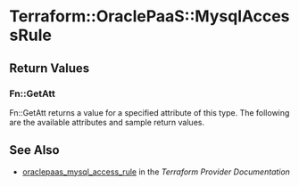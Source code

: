 # Terraform::OraclePaaS::MysqlAccessRule



## Return Values

### Fn::GetAtt

Fn::GetAtt returns a value for a specified attribute of this type. The following are the available attributes and sample return values.

## See Also

* [oraclepaas_mysql_access_rule](https://www.terraform.io/docs/providers/oraclepaas/r/mysql_access_rule.html) in the _Terraform Provider Documentation_